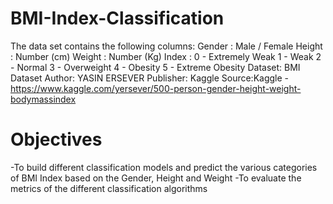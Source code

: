 # BMI-Index-Classification
The data set contains the following columns: Gender : Male / Female  Height : Number (cm)  Weight : Number (Kg)  Index :  0 - Extremely Weak  1 - Weak  2 - Normal  3 - Overweight  4 - Obesity  5 - Extreme Obesity
Dataset: BMI Dataset
Author: YASIN ERSEVER
Publisher: Kaggle
Source:Kaggle -https://www.kaggle.com/yersever/500-person-gender-height-weight-bodymassindex

# Objectives
-To build different classification models and predict the various categories of BMI Index based on the Gender, Height and Weight
-To evaluate the metrics of the different classification algorithms
